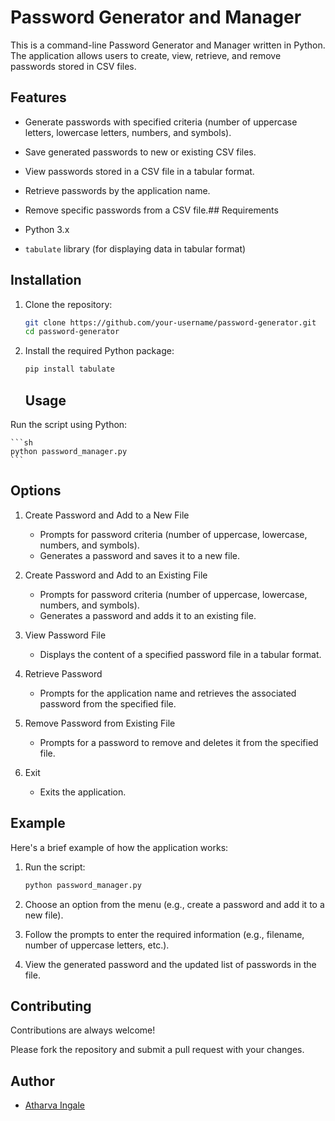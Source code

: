 # Password Generator and Manager

This is a command-line Password Generator and Manager written in Python. The application allows users to create, view, retrieve, and remove passwords stored in CSV files.
## Features

- Generate passwords with specified criteria (number of uppercase letters, lowercase letters, numbers, and symbols).
- Save generated passwords to new or existing CSV files.
- View passwords stored in a CSV file in a tabular format.
- Retrieve passwords by the application name.
- Remove specific passwords from a CSV file.## Requirements

- Python 3.x
- `tabulate` library (for displaying data in tabular format)

## Installation

1. Clone the repository:

    ```sh
    git clone https://github.com/your-username/password-generator.git
    cd password-generator
    ```

2. Install the required Python package:

    ```sh
    pip install tabulate
    ```
    ## Usage

Run the script using Python:

    ```sh
    python password_manager.py
    ```

## Options
1.  Create Password and Add to a New File

    - Prompts for password criteria (number of uppercase, lowercase, numbers, and symbols).
    - Generates a password and saves it to a new file.

2. Create Password and Add to an Existing File

    - Prompts for password criteria (number of uppercase, lowercase, numbers, and symbols).
    - Generates a password and adds it to an existing file.

3. View Password File

    - Displays the content of a specified password file in a tabular format.
4. Retrieve Password

    - Prompts for the application name and retrieves the associated password from the specified file.
5. Remove Password from Existing File

    - Prompts for a password to remove and deletes it from the specified file.
6. Exit

    - Exits the application.

## Example
Here's a brief example of how the application works:

1. Run the script:

    ```sh
    python password_manager.py
    ```
2. Choose an option from the menu (e.g., create a password and add it to a new file).

3. Follow the prompts to enter the required information (e.g., filename, number of uppercase letters, etc.).

4. View the generated password and the updated list of passwords in the file.
## Contributing

Contributions are always welcome!

Please fork the repository and submit a pull request with your changes.


## Author

- [Atharva Ingale](https://github.com/Atharvingale)
